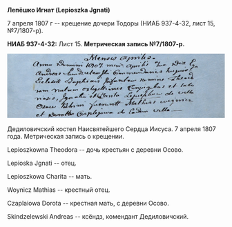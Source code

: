 **Лепёшко Игнат (Lepioszka Jgnati)**

7 апреля 1807 г -- крещение дочери Тодоры (НИАБ 937-4-32, лист 15,
№7/1807-р).

**НИАБ 937-4-32:** Лист 15. **Метрическая запись №7/1807-р.**

![](./media/6e21d31540d1262e3ec18c64eba746906e69784f.png)

Дедиловичский костел Наисвятейшего Сердца Иисуса. 7 апреля 1807 года.
Метрическая запись о крещении.

Lepioszkowna Theodora -- дочь крестьян с деревни Осово.

Lepioska Jgnati -- отец.

Lepioszkowa Charita -- мать.

Woynicz Mathias -- крестный отец.

Czaplaiowa Dorota -- крестная мать, с деревни Осово.

Skindzelewski Andreas -- ксёндз, комендант Дедиловичский.
